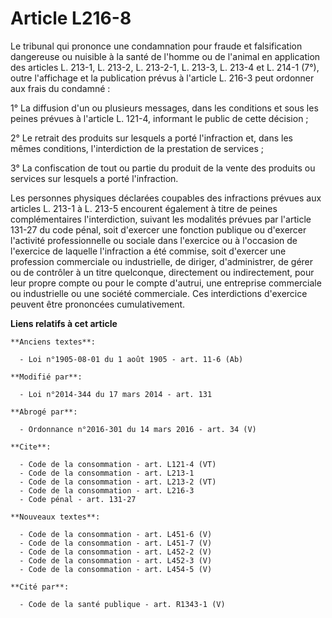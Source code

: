 # Article L216-8

Le tribunal qui prononce une condamnation pour fraude et falsification dangereuse ou nuisible à la santé de l'homme ou de
l'animal en application des articles L. 213-1, L. 213-2, L. 213-2-1, L. 213-3, L. 213-4 et L. 214-1 (7°), outre l'affichage
et la publication prévus à l'article L. 216-3 peut ordonner aux frais du condamné : 

1° La diffusion d'un ou plusieurs messages, dans les conditions et sous les peines prévues à l'article L. 121-4, informant le
public de cette décision ; 

2° Le retrait des produits sur lesquels a porté l'infraction et, dans les mêmes conditions, l'interdiction de la prestation
de services ; 

3° La confiscation de tout ou partie du produit de la vente des produits ou services sur lesquels a porté l'infraction. 

Les personnes physiques déclarées coupables des infractions prévues aux articles L. 213-1 à L. 213-5 encourent également à
titre de peines complémentaires l'interdiction, suivant les modalités prévues par l'article 131-27 du code pénal, soit
d'exercer une fonction publique ou d'exercer l'activité professionnelle ou sociale dans l'exercice ou à l'occasion de
l'exercice de laquelle l'infraction a été commise, soit d'exercer une profession commerciale ou industrielle, de diriger,
d'administrer, de gérer ou de contrôler à un titre quelconque, directement ou indirectement, pour leur propre compte ou pour
le compte d'autrui, une entreprise commerciale ou industrielle ou une société commerciale. Ces interdictions d'exercice
peuvent être prononcées cumulativement.

**Liens relatifs à cet article**

	**Anciens textes**:

	  - Loi n°1905-08-01 du 1 août 1905 - art. 11-6 (Ab)

	**Modifié par**:

	  - Loi n°2014-344 du 17 mars 2014 - art. 131

	**Abrogé par**:

	  - Ordonnance n°2016-301 du 14 mars 2016 - art. 34 (V)

	**Cite**:

	  - Code de la consommation - art. L121-4 (VT)
	  - Code de la consommation - art. L213-1
	  - Code de la consommation - art. L213-2 (VT)
	  - Code de la consommation - art. L216-3
	  - Code pénal - art. 131-27

	**Nouveaux textes**:

	  - Code de la consommation - art. L451-6 (V)
	  - Code de la consommation - art. L451-7 (V)
	  - Code de la consommation - art. L452-2 (V)
	  - Code de la consommation - art. L452-3 (V)
	  - Code de la consommation - art. L454-5 (V)

	**Cité par**:

	  - Code de la santé publique - art. R1343-1 (V)
